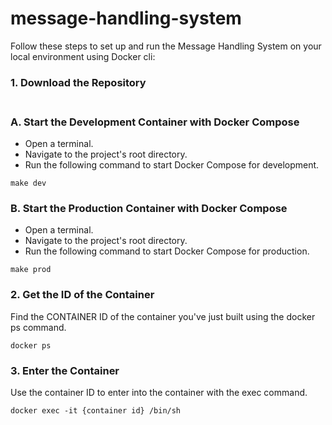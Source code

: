 # message-handling-system

Follow these steps to set up and run the Message Handling System on your local environment using Docker cli:

### 1. Download the Repository </br></br>

### A. Start the Development Container with Docker Compose

* Open a terminal.
* Navigate to the project's root directory.
* Run the following command to start Docker Compose for development.

```shell
make dev
``` 

### B. Start the Production Container with Docker Compose
* Open a terminal.
* Navigate to the project's root directory.
* Run the following command to start Docker Compose for production.

```shell
make prod 
``` 

### 2. Get the ID of the Container

Find the CONTAINER ID of the container you've just built using the docker ps command.

```shell
docker ps
```

### 3. Enter the Container

Use the container ID to enter into the container with the exec command.

```shell
docker exec -it {container id} /bin/sh
```
